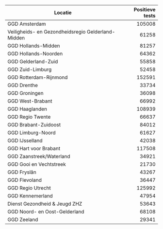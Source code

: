 | Locatie | Positieve tests |
|---------|----------------:|
| GGD Amsterdam                            | 105008 |
| Veiligheids- en Gezondheidsregio Gelderland-Midden | 61258 |
| GGD Hollands-Midden                      | 81257 |
| GGD Hollands-Noorden                     | 64362 |
| GGD Gelderland-Zuid                      | 55858 |
| GGD Zuid-Limburg                         | 52458 |
| GGD Rotterdam-Rijnmond                   | 152591 |
| GGD Drenthe                              | 33734 |
| GGD Groningen                            | 36098 |
| GGD West-Brabant                         | 66992 |
| GGD Haaglanden                           | 108939 |
| GGD Regio Twente                         | 66637 |
| GGD Brabant-Zuidoost                     | 84012 |
| GGD Limburg-Noord                        | 61627 |
| GGD IJsselland                           | 42038 |
| GGD Hart voor Brabant                    | 117508 |
| GGD Zaanstreek/Waterland                 | 34921 |
| GGD Gooi en Vechtstreek                  | 21730 |
| GGD Fryslân                              | 43267 |
| GGD Flevoland                            | 36447 |
| GGD Regio Utrecht                        | 125992 |
| GGD Kennemerland                         | 47954 |
| Dienst Gezondheid & Jeugd ZHZ            | 53643 |
| GGD Noord- en Oost-Gelderland            | 68108 |
| GGD Zeeland                              | 29341 |
